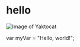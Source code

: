 # <h1> hello
![Image of Yaktocat](https://octodex.github.com/images/yaktocat.png)

<p>var myVar = "Hello, world!";
